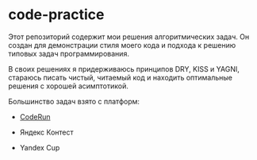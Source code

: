 # code-practice
Этот репозиторий содержит мои решения алгоритмических задач.
Он создан для демонстрации стиля моего кода и подхода к решению типовых задач программирования.

В своих решениях я придерживаюсь принципов DRY, KISS и YAGNI, стараюсь писать чистый, читаемый код и находить оптимальные решения с хорошей асимптотикой.

Большинство задач взято с платформ:

* [CodeRun](https://coderun.yandex.ru)

* Яндекс Контест

* Yandex Cup
